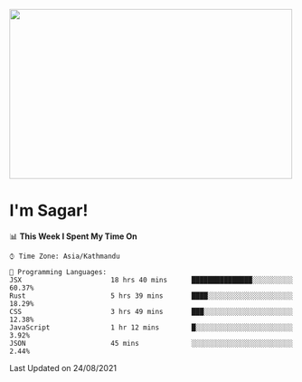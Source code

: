 
<img src="https://media.giphy.com/media/3ornk57KwDXf81rjWM/giphy.gif" width="500" height="300" frameBorder="0" class="giphy-embed" allowFullScreen></img>

#   I'm Sagar!

<!--START_SECTION:waka-->
📊 **This Week I Spent My Time On** 

```text
⌚︎ Time Zone: Asia/Kathmandu

💬 Programming Languages: 
JSX                      18 hrs 40 mins      ███████████████░░░░░░░░░░   60.37% 
Rust                     5 hrs 39 mins       ████░░░░░░░░░░░░░░░░░░░░░   18.29% 
CSS                      3 hrs 49 mins       ███░░░░░░░░░░░░░░░░░░░░░░   12.38% 
JavaScript               1 hr 12 mins        █░░░░░░░░░░░░░░░░░░░░░░░░   3.92% 
JSON                     45 mins             ░░░░░░░░░░░░░░░░░░░░░░░░░   2.44%

```


 Last Updated on 24/08/2021
<!--END_SECTION:waka-->
